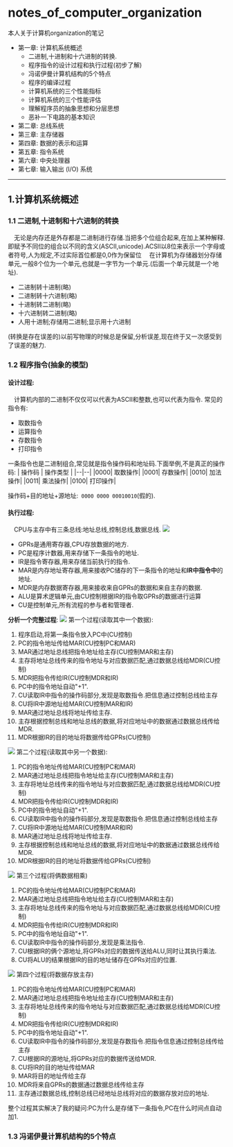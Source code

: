 # notes_of_computer_organization
本人关于计算机organization的笔记
* 第一章: 计算机系统概述
    * 二进制,十进制和十六进制的转换.
    * 程序指令的设计过程和执行过程(初步了解)
    * 冯诺伊曼计算机结构的5个特点
    * 程序的编译过程
    * 计算机系统的三个性能指标
    * 计算机系统的三个性能评估
    * 理解程序员的抽象思想和分层思想
    * 恶补一下电路的基本知识
* 第二章: 总线系统
* 第三章: 主存储器
* 第四章: 数据的表示和运算
* 第五章: 指令系统
* 第六章: 中央处理器
* 第七章: 输入输出 (I/O) 系统

---
## 1.计算机系统概述
### 1.1 二进制,十进制和十六进制的转换
&emsp;无论是内存还是外存都是二进制进行存储.当把多个位组合起来,在加上某种解释.即赋予不同位的组合以不同的含义(ASCII,unicode).ACSII以8位来表示一个字母或者符号,人为规定,不过实际首位都是0,0作为保留位
&emsp;在计算机为存储器划分存储单元,一般8个位为一个单元,也就是一字节为一个单元.(后面一个单元就是一个地址).
* 二进制转十进制(略)
* 二进制转十六进制(略)
* 十进制转二进制(略)
* 十六进制转二进制(略)
* 人用十进制;存储用二进制;显示用十六进制
 
(转换是存在误差的)以前写物理的时候总是保留,分析误差,现在终于又一次感受到了误差的魅力.
### 1.2 程序指令(抽象的模型)
#### 设计过程:
&emsp;计算机内部的二进制不仅仅可以代表为ASCII和整数,也可以代表为指令.
常见的指令有:
* 取数指令
* 运算指令
* 存数指令
* 打印指令

一条指令也是二进制组合,常见就是指令操作码和地址码.下面举例,不是真正的操作码:
| 操作码 | 操作类型 |
|--|--|
|0000| 取数操作|
|0001| 存数操作|
|0010| 加法操作|
|0011| 乘法操作|
|0100| 打印操作|

操作码+目的地址+源地址:` 0000 0000 00010010`(假的).
#### 执行过程:
&emsp;CPU与主存中有三条总线:地址总线,控制总线,数据总线.
![](./image/总线.png)
* GPRs是通用寄存器,CPU存放数据的地方.
* PC是程序计数器,用来存储下一条指令的地址.
* IR是指令寄存器,用来存储当前执行的指令.
* MAR是内存地址寄存器,用来接收PC储存的下一条指令的地址和**IR中指令中**的地址.
* MDR是内存数据寄存器,用来接收来自GPRs的数据和来自主存的数据.
* ALU是算术逻辑单元,由CU控制根据IR的指令取GPRs的数据进行运算
* CU是控制单元,所有流程的参与者和管理者.
 
**分析一个完整过程**:
![](./image/指令过程1.png)
第一个过程(读取其中一个数据):
1. 程序启动,将第一条指令放入PC中(CU控制)
2. PC的指令地址传给MAR(CU控制PC和MAR)
3. MAR通过地址总线把指令地址给主存(CU控制MAR和主存)
4. 主存将地址总线传来的指令地址与对应数据匹配,通过数据总线给MDR(CU控制)
5. MDR把指令传给IR(CU控制MDR和IR)
6. PC中的指令地址自动"+1".
7. CU读取IR中指令的操作码部分,发现是取数指令.把信息通过控制总线给主存
8. CU将IR中源地址给MAR(CU控制MAR和IR)
9. MAR通过地址总线将地址传给主存.
10. 主存根据控制总线和地址总线的数据,将对应地址中的数据通过数据总线传给MDR.
11. MDR根据IR的目的地址将数据传给GPRs(CU控制)
 
![](./image/指令过程2.png)
第二个过程(读取其中另一个数据):
1. PC的指令地址传给MAR(CU控制PC和MAR)
2. MAR通过地址总线把指令地址给主存(CU控制MAR和主存)
3. 主存将地址总线传来的指令地址与对应数据匹配,通过数据总线给MDR(CU控制)
4. MDR把指令传给IR(CU控制MDR和IR)
5. PC中的指令地址自动"+1".
6. CU读取IR中指令的操作码部分,发现是取数指令.把信息通过控制总线给主存
7. CU将IR中源地址给MAR(CU控制MAR和IR)
8. MAR通过地址总线将地址传给主存.
9. 主存根据控制总线和地址总线的数据,将对应地址中的数据通过数据总线传给MDR.
10. MDR根据IR的目的地址将数据传给GPRs(CU控制)

![](./image/指令过程3.png)
第三个过程(将俩数据相乘)
1. PC的指令地址传给MAR(CU控制PC和MAR)
2. MAR通过地址总线把指令地址给主存(CU控制MAR和主存)
3. 主存将地址总线传来的指令地址与对应数据匹配,通过数据总线给MDR(CU控制)
4. MDR把指令传给IR(CU控制MDR和IR)
5. PC中的指令地址自动"+1".
6. CU读取IR中指令的操作码部分,发现是乘法指令. 
7. CU根据IR的俩个源地址,将GPRs对应的数据传送给ALU,同时让其执行乘法.
8. CU将ALU的结果根据IR的目的地址储存在GPRs对应的位置.

![](./image/指令过程4.png)
第四个过程(将数据存放主存)
1. PC的指令地址传给MAR(CU控制PC和MAR)
2. MAR通过地址总线把指令地址给主存(CU控制MAR和主存)
3. 主存将地址总线传来的指令地址与对应数据匹配,通过数据总线给MDR(CU控制)
4. MDR把指令传给IR(CU控制MDR和IR)
5. PC中的指令地址自动"+1".
6. CU读取IR中指令的操作码部分,发现是存数指令.把指令信息通过控制总线传给主存
7. CU根据IR的源地址,将GPRs对应的数据传送给MDR.
8. CU将IR的目的地址传给MAR
9. MAR将目的地址传给主存
10. MDR将来自GPRs的数据通过数据总线传给主存
11. 主存通过数据总线,控制总线已经地址总线将对应的数据存放对应的地址.

整个过程其实解决了我的疑问:PC为什么是存储下一条指令,PC在什么时间点自动加1.
### 1.3 冯诺伊曼计算机结构的5个特点



